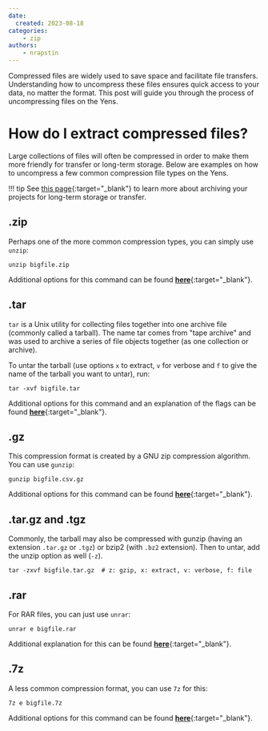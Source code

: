```yaml
---
date:
  created: 2023-08-18
categories:
    - zip
authors:
    - nrapstin
---
```



Compressed files are widely used to save space and facilitate file transfers. Understanding how to uncompress these files ensures quick access to your data, no matter the format. This post will guide you through the process of uncompressing files on the Yens.


<!-- more -->

# How do I extract compressed files?


Large collections of files will often be compressed in order to make them more friendly for transfer or long-term storage. Below are examples on how to uncompress a few common compression file types on the Yens.


!!! tip
    See [this page](/_user_guide/best_practices_archive/?h=archive){:target="_blank"} to learn more about archiving your projects for long-term storage or transfer.

## .zip
Perhaps one of the more common compression types, you can simply use `unzip`:
```title="Terminal Command"
unzip bigfile.zip
```
Additional options for this command can be found [**here**](https://linuxize.com/post/how-to-unzip-files-in-linux/){:target="_blank"}.

## .tar
`tar` is a Unix utility for collecting files together into one archive file (commonly called a tarball).
The name tar comes from "tape archive" and was used to archive a series of file objects together (as one collection or archive).

To untar the tarball (use options `x` to extract, `v` for verbose and `f` to give the name of the tarball you want to untar), run:
```title="Terminal Command"
tar -xvf bigfile.tar
```
Additional options for this command and an explanation of the flags can be found [**here**](https://www.geeksforgeeks.org/tar-command-linux-examples/){:target="_blank"}.

## .gz
This compression format is created by a GNU zip compression algorithm. You can use `gunzip`:
```title="Terminal Command"
gunzip bigfile.csv.gz
```
Additional options for this command can be found [**here**](https://www.geeksforgeeks.org/gunzip-command-in-linux-with-examples/){:target="_blank"}.

## .tar.gz and .tgz
Commonly, the tarball may also be compressed with gunzip (having an extension `.tar.gz` or `.tgz`) or bzip2 (with `.bz2` extension).
Then to untar, add the unzip option as well (`-z`). 

```title="Terminal Command"
tar -zxvf bigfile.tar.gz  # z: gzip, x: extract, v: verbose, f: file
```

## .rar
For RAR files, you can just use `unrar`:

```title="Terminal Command"
unrar e bigfile.rar
```
Additional explanation for this can be found [**here**](https://www.tecmint.com/how-to-open-extract-and-create-rar-files-in-linux/){:target="_blank"}.

## .7z
A less common compression format, you can use `7z` for this:

```title="Terminal Command"
7z e bigfile.7z
```
Additional options for this command can be found [**here**](https://itsfoss.com/use-7zip-ubuntu-linux/){:target="_blank"}.